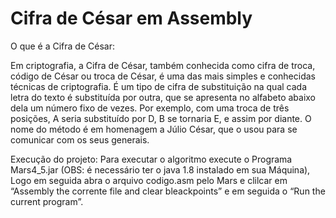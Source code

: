 # Cifra de César em Assembly

O que é a Cifra de César:

Em criptografia, a Cifra de César, também conhecida como cifra de troca, código de César ou troca de César, é uma das mais simples e conhecidas técnicas de criptografia. É um tipo de cifra de substituição na qual cada letra do texto é substituída por outra, que se apresenta no alfabeto abaixo dela um número fixo de vezes. Por exemplo, com uma troca de três posições, A seria substituído por D, B se tornaria E, e assim por diante. O nome do método é em homenagem a Júlio César, que o usou para se comunicar com os seus generais.

Execução do projeto:
Para executar o algoritmo execute o Programa Mars4_5.jar (OBS: é necessário ter o java 1.8 instalado em sua Máquina), Logo em seguida abra o arquivo codigo.asm pelo Mars e clilcar em “Assembly the corrente file and clear bleackpoints” e em seguida o “Run the current program”. 
